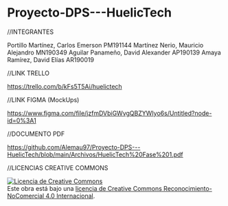 # Proyecto-DPS---HuelicTech

//INTEGRANTES

Portillo Martínez, Carlos Emerson PM191144
Martínez Nerio, Mauricio Alejandro MN190349
Aguilar Panameño, David Alexander AP190139
Amaya Ramírez, David Elías AR190019


//LINK TRELLO

https://trello.com/b/kFs5T5Ai/huelictech

//LINK FIGMA (MockUps)

https://www.figma.com/file/jzfmDVbiGWvgQBZYWIyo6s/Untitled?node-id=0%3A1

//DOCUMENTO PDF

https://github.com/Alemau97/Proyecto-DPS---HuelicTech/blob/main/Archivos/HuelicTech%20Fase%201.pdf

//LICENCIAS CREATIVE COMMONS

<a rel="license" href="http://creativecommons.org/licenses/by-nc/4.0/"><img alt="Licencia de Creative Commons" style="border-width:0" src="https://i.creativecommons.org/l/by-nc/4.0/88x31.png" /></a><br />Este obra está bajo una <a rel="license" href="http://creativecommons.org/licenses/by-nc/4.0/">licencia de Creative Commons Reconocimiento-NoComercial 4.0 Internacional</a>.

